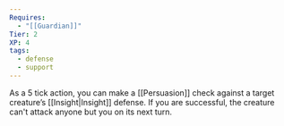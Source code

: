 ```yaml
---
Requires:
  - "[[Guardian]]"
Tier: 2
XP: 4
tags:
  - defense
  - support
---
```

As a 5 tick action, you can make a [[Persuasion]] check against a target creature’s [[Insight|Insight]] defense. If you are successful, the creature can't attack anyone but you on its next turn.